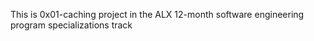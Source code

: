 This is 0x01-caching project in the ALX 12-month software engineering program specializations track
